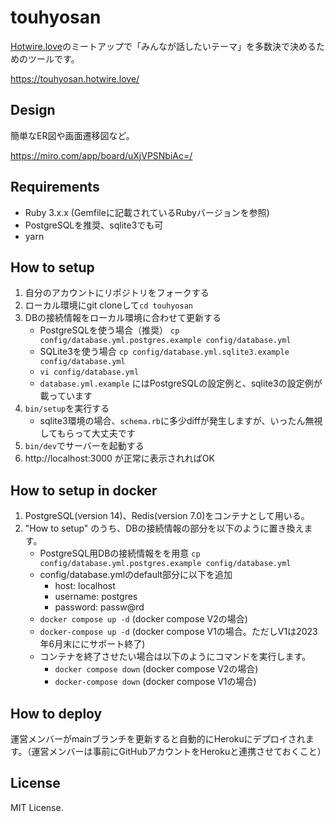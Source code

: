 # touhyosan

[Hotwire.love](https://hotwire-love.connpass.com/)のミートアップで「みんなが話したいテーマ」を多数決で決めるためのツールです。

https://touhyosan.hotwire.love/

## Design 

簡単なER図や画面遷移図など。

https://miro.com/app/board/uXjVPSNbiAc=/

## Requirements

- Ruby 3.x.x (Gemfileに記載されているRubyバージョンを参照)
- PostgreSQLを推奨、sqlite3でも可
- yarn

## How to setup 

1. 自分のアカウントにリポジトリをフォークする
1. ローカル環境にgit cloneして`cd touhyosan`
1. DBの接続情報をローカル環境に合わせて更新する　
   - PostgreSQLを使う場合（推奨） `cp config/database.yml.postgres.example config/database.yml`
   - SQLite3を使う場合 `cp config/database.yml.sqlite3.example config/database.yml`
   - `vi config/database.yml`
   - `database.yml.example` にはPostgreSQLの設定例と、sqlite3の設定例が載っています
1. `bin/setup`を実行する
   - sqlite3環境の場合、`schema.rb`に多少diffが発生しますが、いったん無視してもらって大丈夫です
1. `bin/dev`でサーバーを起動する
1. http://localhost:3000 が正常に表示されればOK

## How to setup in docker
1. PostgreSQL(version 14)、Redis(version 7.0)をコンテナとして用いる。
1. "How to setup" のうち、DBの接続情報の部分を以下のように置き換えます。
   - PostgreSQL用DBの接続情報をを用意 `cp config/database.yml.postgres.example config/database.yml`
   - config/database.ymlのdefault部分に以下を追加
     - host: localhost
     - username: postgres
     - password: passw@rd
   - `docker compose up -d` (docker compose V2の場合)
   - `docker-compose up -d` (docker compose V1の場合。ただしV1は2023年6月末ににサポート終了)
   - コンテナを終了させたい場合は以下のようにコマンドを実行します。
     - `docker compose down` (docker compose V2の場合)
     - `docker-compose down` (docker compose V1の場合)


## How to deploy

運営メンバーがmainブランチを更新すると自動的にHerokuにデプロイされます。（運営メンバーは事前にGitHubアカウントをHerokuと連携させておくこと）

## License 

MIT License.

